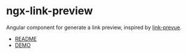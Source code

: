 # ngx-link-preview

Angular component for generate a link preview, inspired by [link-prevue](https://github.com/nivaldomartinez/link-prevue).

- [README](./projects/ngx-link-preview)
- [DEMO](https://is2ei.github.io/ngx-link-preview/)
